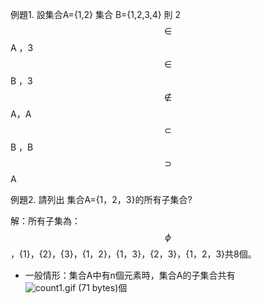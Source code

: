 例題1.  設集合A={1,2}  集合 B={1,2,3,4}  則  2$$\in$$ A ，3 $$\in$$ B ，3 $$ \notin$$ A，A $$\subset$$ B ，B $$\supset$$ A

例題2.  請列出 集合A={1，2，3}的所有子集合?

解：所有子集為：$$\phi $$，{1}，{2}，{3}，{1，2}，{1，3}，{2，3}，{1，2，3}共8個。

* 一般情形：集合A中有n個元素時，集合A的子集合共有![](https://market.cloud.edu.tw/content/senior/math/tn_t2/math_net/NUBCC/Course/chp1-1/gif/count1.gif "count1.gif \(71 bytes\)")個



